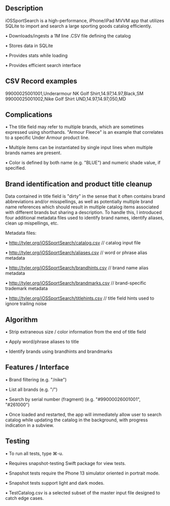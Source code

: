 ## Description

iOSSportSearch is a high-performance, iPhone/iPad MVVM app that utilizes
SQLite to import and search a large sporting goods catalog efficiently.

• Downloads/ingests a 1M line .CSV file defining the catalog

• Stores data in SQLite

• Provides stats while loading

• Provides efficient search interface

## CSV Record examples

99000025001001,Underarmour NK Golf Shirt,14.97,14.97,Black,SM
99000025001002,Nike Golf Shirt UND,14.97,14.97,050,MD

## Complications

• The title field may refer to multiple brands, which are sometimes expressed
  using shorthands. "Armour Fleece" is an example that correlates to a specific
  Under Armour product line. 
  
• Multiple items can be instantiated by single input lines when multiple brands names
  are present.

• Color is defined by both name (e.g. "BLUE") and numeric shade value, if specified.

## Brand identification and product title cleanup

Data contained in title field is "dirty" in the sense that it often contains brand
abbreviations and/or misspellings, as well as potentially multiple brand name references
which should result in multiple catalog items associated with different brands but
sharing a description. To handle this, I introduced four additional metadata files used
to identify brand names, identify aliases, clean up mispellings, etc.

Metadata files:

• http://tyler.org/iOSSportSearch/catalog.csv       // catalog input file

• http://tyler.org/iOSSportSearch/aliases.csv       // word or phrase alias metadata

• http://tyler.org/iOSSportSearch/brandhints.csv    // brand name alias metadata

• http://tyler.org/iOSSportSearch/brandmarks.csv    // brand-specific trademark metadata

• http://tyler.org/iOSSportSearch/titlehints.csv    // title field hints used to ignore trailing noise

## Algorithm

• Strip extraneous size / color information from the end of title field

• Apply word/phrase aliases to title

• Identify brands using brandhints and brandmarks

## Features / Interface

• Brand filtering (e.g. "/nike")

• List all brands (e.g. "/")

• Search by serial number (fragment) (e.g. "#99000026001001", "#261000")

• Once loaded and restarted, the app will immediately allow user to search
  catalog while updating the catalog in the background, with progress
  indication in a subview.
  
## Testing

• To run all tests, type ⌘-u.

• Requires snapshot-testing Swift package for view tests.
  
• Snapshot tests require the Phone 13 simulator oriented in portrait mode.

• Snapshot tests support light and dark modes.

• TestCatalog.csv is a selected subset of the master input file designed to catch edge cases.
